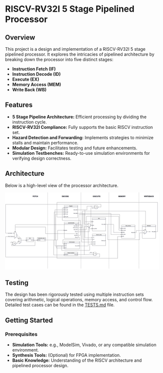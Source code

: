 # RISCV-RV32I 5 Stage Pipelined Processor

## Overview
This project is a design and implementation of a RISCV-RV32I 5 stage pipelined processor. It explores the intricacies of pipelined architecture by breaking down the processor into five distinct stages:
- **Instruction Fetch (IF)**
- **Instruction Decode (ID)**
- **Execute (EX)**
- **Memory Access (MEM)**
- **Write Back (WB)**

## Features
- **5 Stage Pipeline Architecture:** Efficient processing by dividing the instruction cycle.
- **RISCV-RV32I Compliance:** Fully supports the basic RISCV instruction set.
- **Hazard Detection and Forwarding:** Implements strategies to minimize stalls and maintain performance.
- **Modular Design:** Facilitates testing and future enhancements.
- **Simulation Testbenches:** Ready-to-use simulation environments for verifying design correctness.

## Architecture
Below is a high-level view of the processor architecture.

![Architecture Diagram](Images/RiscV_architecture.jpg)

## Testing

The design has been rigorously tested using multiple instruction sets covering arithmetic, logical operations, memory access, and control flow. Detailed test cases can be found in the [TESTS.md](TESTS.md) file.


## Getting Started

### Prerequisites
- **Simulation Tools:** e.g., ModelSim, Vivado, or any compatible simulation environment.
- **Synthesis Tools:** (Optional) for FPGA implementation.
- **Basic Knowledge:** Understanding of the RISCV architecture and pipelined processor design.
